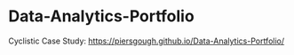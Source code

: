 # Data-Analytics-Portfolio

Cyclistic Case Study: https://piersgough.github.io/Data-Analytics-Portfolio/
